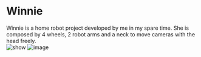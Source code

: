 # Winnie
Winnie is a home robot project developed by me in my spare time. She is composed by 4 wheels, 2 robot arms and a neck to move cameras with the head freely.
<br>
<img src="https://github.com/wyang22/Winnie/blob/main/images/Winnie.gif" alt="show" />
![image](https://github.com/wyang22/Winnie/blob/main/images/Winnie.gif)
